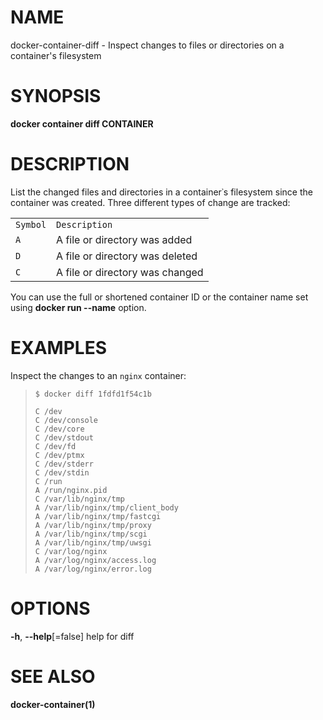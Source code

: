 # NAME

docker-container-diff - Inspect changes to files or directories on a container's filesystem

# SYNOPSIS

**docker container diff CONTAINER**

# DESCRIPTION

List the changed files and directories in a container᾿s filesystem since the container was created. Three different types of change are tracked:

<table>
<tbody>
<tr class="odd">
<td style="text-align: left;"><code>Symbol</code></td>
<td style="text-align: left;"><code>Description</code></td>
</tr>
<tr class="even">
<td style="text-align: left;"><code>A</code></td>
<td style="text-align: left;">A file or directory was added</td>
</tr>
<tr class="odd">
<td style="text-align: left;"><code>D</code></td>
<td style="text-align: left;">A file or directory was deleted</td>
</tr>
<tr class="even">
<td style="text-align: left;"><code>C</code></td>
<td style="text-align: left;">A file or directory was changed</td>
</tr>
</tbody>
</table>

You can use the full or shortened container ID or the container name set using **docker run --name** option.

# EXAMPLES

Inspect the changes to an `nginx` container:

>     $ docker diff 1fdfd1f54c1b
>
>     C /dev
>     C /dev/console
>     C /dev/core
>     C /dev/stdout
>     C /dev/fd
>     C /dev/ptmx
>     C /dev/stderr
>     C /dev/stdin
>     C /run
>     A /run/nginx.pid
>     C /var/lib/nginx/tmp
>     A /var/lib/nginx/tmp/client_body
>     A /var/lib/nginx/tmp/fastcgi
>     A /var/lib/nginx/tmp/proxy
>     A /var/lib/nginx/tmp/scgi
>     A /var/lib/nginx/tmp/uwsgi
>     C /var/log/nginx
>     A /var/log/nginx/access.log
>     A /var/log/nginx/error.log

# OPTIONS

**-h**, **--help**\[=false\] help for diff

# SEE ALSO

**docker-container(1)**
